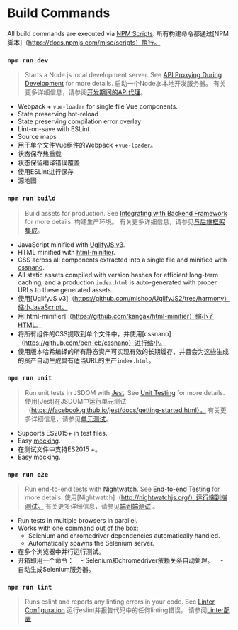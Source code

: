 # Build Commands

All build commands are executed via [NPM Scripts](https://docs.npmjs.com/misc/scripts).
所有构建命令都通过[NPM脚本]（https://docs.npmjs.com/misc/scripts）执行。

### `npm run dev`

> Starts a Node.js local development server. See [API Proxying During Development](proxy.md) for more details.
>启动一个Node.js本地开发服务器。 有关更多详细信息，请参阅[开发期间的API代理](proxy.md)。

- Webpack + `vue-loader` for single file Vue components.
- State preserving hot-reload
- State preserving compilation error overlay
- Lint-on-save with ESLint
- Source maps
- 用于单个文件Vue组件的Webpack +`vue-loader`。
- 状态保存热重载
- 状态保留编译错误覆盖
- 使用ESLint进行保存
- 源地图

### `npm run build`

> Build assets for production. See [Integrating with Backend Framework](backend.md) for more details.
>构建生产环境。 有关更多详细信息，请参见[与后端框架集成](backend.md)。

- JavaScript minified with [UglifyJS v3](https://github.com/mishoo/UglifyJS2/tree/harmony).
- HTML minified with [html-minifier](https://github.com/kangax/html-minifier).
- CSS across all components extracted into a single file and minified with [cssnano](https://github.com/ben-eb/cssnano).
- All static assets compiled with version hashes for efficient long-term caching, and a production `index.html` is auto-generated with proper URLs to these generated assets.
- 使用[UglifyJS v3]（https://github.com/mishoo/UglifyJS2/tree/harmony）缩小JavaScript。
- 用[html-minifier]（https://github.com/kangax/html-minifier）缩小了HTML。
- 将所有组件的CSS提取到单个文件中，并使用[cssnano]（https://github.com/ben-eb/cssnano）进行缩小。
- 使用版本哈希编译的所有静态资产可实现有效的长期缓存，并且会为这些生成的资产自动生成具有适当URL的生产`index.html`。

### `npm run unit`

> Run unit tests in JSDOM with [Jest](https://facebook.github.io/jest/docs/getting-started.html). See [Unit Testing](unit.md) for more details.
>使用[Jest]在JSDOM中运行单元测试（https://facebook.github.io/jest/docs/getting-started.html）。 有关更多详细信息，请参见[单元测试](unit.md)。

- Supports ES2015+ in test files.
- Easy [mocking](https://facebook.github.io/jest/docs/mock-functions.html).
- 在测试文件中支持ES2015 +。
- Easy [mocking](https://facebook.github.io/jest/docs/mock-functions.html).

### `npm run e2e`

> Run end-to-end tests with [Nightwatch](http://nightwatchjs.org/). See [End-to-end Testing](e2e.md) for more details.
>使用[Nightwatch]（http://nightwatchjs.org/）运行端到端测试。 有关更多详细信息，请参见[端到端测试](e2e.md) 。

- Run tests in multiple browsers in parallel.
- Works with one command out of the box:
  - Selenium and chromedriver dependencies automatically handled.
  - Automatically spawns the Selenium server.
- 在多个浏览器中并行运行测试。
- 开箱即用一个命令：
   - Selenium和chromedriver依赖关系自动处理。
   - 自动生成Selenium服务器。

### `npm run lint`

> Runs eslint and reports any linting errors in your code. See [Linter Configuration](linter.md)
>运行eslint并报告代码中的任何linting错误。 请参阅[Linter配置](linter.md)